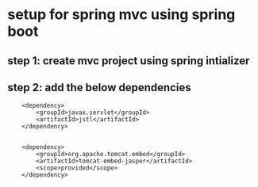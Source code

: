 # **setup for spring mvc using spring boot**
## step 1: create mvc project using spring intializer

## step 2: add the below dependencies

        <dependency>
			<groupId>javax.servlet</groupId>
			<artifactId>jstl</artifactId>
		</dependency>

	
		<dependency>
			<groupId>org.apache.tomcat.embed</groupId>
			<artifactId>tomcat-embed-jasper</artifactId>
			<scope>provided</scope>
		</dependency>
